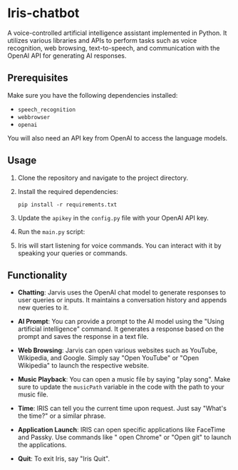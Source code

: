 # Iris-chatbot
A voice-controlled artificial intelligence assistant implemented in Python. It utilizes various libraries and APIs to perform tasks such as voice recognition, web browsing, text-to-speech, and communication with the OpenAI API for generating AI responses.
## Prerequisites

Make sure you have the following dependencies installed:

- `speech_recognition`
- `webbrowser`
- `openai`

You will also need an API key from OpenAI to access the language models.

## Usage

1. Clone the repository and navigate to the project directory.

2. Install the required dependencies:

   ```shell
   pip install -r requirements.txt
   ```

3. Update the `apikey` in the `config.py` file with your OpenAI API key.

4. Run the `main.py` script:


5. Iris will start listening for voice commands. You can interact with it by speaking your queries or commands.

## Functionality

- **Chatting**: Jarvis uses the OpenAI chat model to generate responses to user queries or inputs. It maintains a conversation history and appends new queries to it.

- **AI Prompt**: You can provide a prompt to the AI model using the "Using artificial intelligence" command. It generates a response based on the prompt and saves the response in a text file.

- **Web Browsing**: Jarvis can open various websites such as YouTube, Wikipedia, and Google. Simply say "Open YouTube" or "Open Wikipedia" to launch the respective website.

- **Music Playback**: You can open a music file by saying "play song". Make sure to update the `musicPath` variable in the code with the path to your music file.

- **Time**: IRIS can tell you the current time upon request. Just say "What's the time?" or a similar phrase.

- **Application Launch**: IRIS can open specific applications like FaceTime and Passky. Use commands like " open Chrome" or "Open git" to launch the applications.

- **Quit**: To exit Iris, say "Iris Quit".
